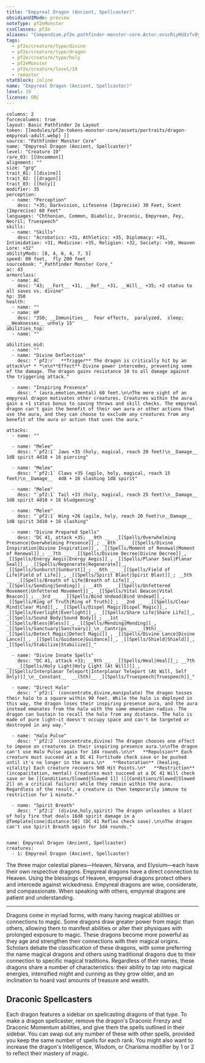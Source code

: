 ```yaml
---
title: "Empyreal Dragon (Ancient, Spellcaster)"
obsidianUIMode: preview
noteType: pf2eMonster
cssClasses: pf2e
aliases: "Compendium.pf2e.pathfinder-monster-core.Actor.osscRiyHUXzfv0yz" 
tags:
  - pf2e/creature/type/divine
  - pf2e/creature/type/dragon
  - pf2e/creature/type/holy
  - pf2eMonster
  - pf2e/creature/level/19
  - remaster
statblock: inline
name: "Empyreal Dragon (Ancient, Spellcaster)"
level: 19
license: ORC
---
```


```statblock
columns: 2
forcecolumns: true
layout: Basic Pathfinder 2e Layout
token: [[modules/pf2e-tokens-monster-core/assets/portraits/dragon-empyreal-adult.webp| ]]
source: "Pathfinder Monster Core"
name: "Empyreal Dragon (Ancient, Spellcaster)"
level: "Creature 19"
rare_03: [[Uncommon]]
alignment: ""
size: "grg"
trait_01: [[divine]]
trait_02: [[dragon]]
trait_03: [[holy]]
modifier: 35
perception:
  - name: "Perception"
    desc: "+35; Darkvision, Lifesense (Imprecise) 30 Feet, Scent (Imprecise) 60 Feet"
languages: "Chthonian, Common, Diabolic, Draconic, Empyrean, Fey, Necril; Truespeech"
skills:
  - name: "Skills"
    desc: "Acrobatics: +31, Athletics: +35, Diplomacy: +31, Intimidation: +31, Medicine: +35, Religion: +32, Society: +30, Heaven Lore: +32"
abilityMods: [8, 4, 6, 4, 7, 5]
speed: 80 feet,  fly 200 feet
sourcebook: "_Pathfinder Monster Core_"
ac: 43
armorclass:
  - name: AC
    desc: "43; __Fort__ +31, __Ref__ +31, __Will__ +35; +2 status to all saves vs. divine"
hp: 350
health:
  - name: ""
  - name: HP
    desc: "350; __Immunities__  fear effects,  paralyzed,  sleep; __Weaknesses__ unholy 15"
abilities_top:
  - name: ""

abilities_mid:
  - name: ""
  - name: "Divine Deflection"
    desc: "`pf2:r`  **Trigger** The dragon is critically hit by an attack\n* * *\n\n**Effect** Divine power intercedes, preventing some of the damage. The dragon gains resistance 10 to all damage against the triggering attack."

  - name: "Inspiring Presence"
    desc: " (aura,emotion,mental) 60 feet.\n\nThe mere sight of an empyreal dragon motivates other creatures. Creatures within the aura gain a +1 status bonus to saving throws and skill checks. The empyreal dragon can't gain the benefit of their own aura or other actions that use the aura, and they can choose to exclude any creatures from any benefit of the aura or action that uses the aura."

attacks:
  - name: ""

  - name: "Melee"
    desc: "`pf2:1` Jaws +35 (holy, magical, reach 20 feet)\n__Damage__  1d8 spirit 4d10 + 16 piercing"

  - name: "Melee"
    desc: "`pf2:1` Claws +35 (agile, holy, magical, reach 15 feet)\n__Damage__  4d8 + 16 slashing 1d8 spirit"

  - name: "Melee"
    desc: "`pf2:1` Tail +33 (holy, magical, reach 25 feet)\n__Damage__  1d8 spirit 4d10 + 16 bludgeoning"

  - name: "Melee"
    desc: "`pf2:1` Wing +26 (agile, holy, reach 20 feet)\n__Damage__  1d8 spirit 3d10 + 16 slashing"

  - name: "Divine Prepared Spells"
    desc: "DC 41, attack +35; __9th __  _[[Spells/Overwhelming Presence|Overwhelming Presence]]_; __8th __  _[[Spells/Divine Inspiration|Divine Inspiration]]_, _[[Spells/Moment of Renewal|Moment of Renewal]]_; __7th __  _[[Spells/Divine Decree|Divine Decree]]_, _[[Spells/Energy Aegis|Energy Aegis]]_, _[[Spells/Planar Seal|Planar Seal]]_, _[[Spells/Regenerate|Regenerate]]_, _[[Spells/Sunburst|Sunburst]]_; __6th __  _[[Spells/Field of Life|Field of Life]]_, _[[Spells/Spirit Blast|Spirit Blast]]_; __5th __  _[[Spells/Breath of Life|Breath of Life]]_, _[[Spells/Sending|Sending]]_; __4th __  _[[Spells/Unfettered Movement|Unfettered Movement]]_, _[[Spells/Vital Beacon|Vital Beacon]]_; __3rd __  _[[Spells/Bind Undead|Bind Undead]]_, _[[Spells/Ring of Truth|Ring of Truth]]_; __2nd __  _[[Spells/Clear Mind|Clear Mind]]_, _[[Spells/Dispel Magic|Dispel Magic]]_, _[[Spells/Everlight|Everlight]]_, _[[Spells/Share Life|Share Life]]_, _[[Spells/Sound Body|Sound Body]]_; __1st __  _[[Spells/Bless|Bless]]_, _[[Spells/Mending|Mending]]_, _[[Spells/Sanctuary|Sanctuary]]_\n__Cantrips__  __(9th)__ _[[Spells/Detect Magic|Detect Magic]]_, _[[Spells/Divine Lance|Divine Lance]]_, _[[Spells/Guidance|Guidance]]_, _[[Spells/Shield|Shield]]_, _[[Spells/Stabilize|Stabilize]]_"

  - name: "Divine Innate Spells"
    desc: "DC 41, attack +33; __9th __  _[[Spells/Heal|Heal]]_; __7th __  _[[Spells/Holy Light|Holy Light (At Will)]]_, _[[Spells/Interplanar Teleport|Interplanar Teleport (At Will, Self Only)]]_\n__Constant__  __(5th)__ _[[Spells/Truespeech|Truespeech]]_"

  - name: "Direct Halo"
    desc: "`pf2:1` (concentrate,divine,manipulate) The dragon tosses their halo to a square within 90 feet. While the halo is deployed in this way, the dragon loses their inspiring presence aura, and the aura instead emanates from the halo with the same emanation radius. The dragon can Sustain to recall the halo from any distance. The halo is made of pure light—it doesn't occupy space and can't be targeted or destroyed in any way."

  - name: "Halo Pulse"
    desc: "`pf2:2` (concentrate,divine) The dragon chooses one effect to impose on creatures in their inspiring presence aura.\n\nThe dragon can't use Halo Pulse again for 1d4 rounds.\n\n*   **Repulsion** Each creature must succeed at a DC 41 Fortitude check save or be pushed until it's no longer in the aura.\n*   **Restoration** (healing, vitality) Each creature recovers 9d8 Hit Points.\n*   **Restriction** (incapacitation, mental) Creatures must succeed at a DC 41 Will check save or be [[Conditions/Slowed|Slowed 1]] ([[Conditions/Slowed|Slowed 2]] on a critical failure) while they remain within the aura. Regardless of the result, a creature is then temporarily immune to restriction for 1 minute."

  - name: "Spirit Breath"
    desc: "`pf2:2` (divine,holy,spirit) The dragon unleashes a blast of holy fire that deals 16d8 spirit damage in a @Template[cone|distance:50] (DC 41 Reflex check save).\n\nThe dragon can't use Spirit Breath again for 1d4 rounds."
 
```

```encounter-table
name: Empyreal Dragon (Ancient, Spellcaster)
creatures:
  - 1: Empyreal Dragon (Ancient, Spellcaster)
```



The three major celestial planes—Heaven, Nirvana, and Elysium—each have their own respective dragons. Empyreal dragons have a direct connection to Heaven. Using the blessings of Heaven, empyreal dragons protect others and intercede against wickedness. Empyreal dragons are wise, considerate, and compassionate. When speaking with others, empyreal dragons are patient and understanding.

* * *

Dragons come in myriad forms, with many having magical abilities or connections to magic. Some dragons draw greater power from magic than others, allowing them to manifest abilities or alter their physiques with prolonged exposure to magic. These dragons become more powerful as they age and strengthen their connections with their magical origins. Scholars debate the classification of these dragons, with some preferring the name magical dragons and others using traditional dragons due to their connection to specific magical traditions. Regardless of their names, these dragons share a number of characteristics: their ability to tap into magical energies, intensified might and cunning as they grow older, and an inclination to hoard vast amounts of treasure and wealth.

## Draconic Spellcasters

Each dragon features a sidebar on spellcasting dragons of that type. To make a dragon spellcaster, remove the dragon's Draconic Frenzy and Draconic Momentum abilities, and give them the spells outlined in their sidebar. You can swap out any number of these with other spells, provided you keep the same number of spells for each rank. You might also want to increase the dragon's Intelligence, Wisdom, or Charisma modifier by 1 or 2 to reflect their mastery of magic.
